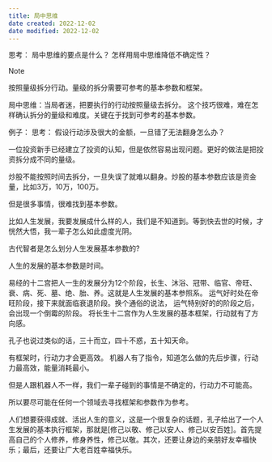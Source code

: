 ```yaml
---
title: 局中思维
date created: 2022-12-02
date modified: 2022-12-02
---
```


思考： 
局中思维的要点是什么？
怎样用局中思维降低不确定性？

> [!NOTE]
> 按照量级拆分行动。量级的拆分需要可参考的基本参数和框架。
>

局中思维：当局者迷，把要执行的行动按照量级去拆分。
这个技巧很难，难在怎样确认拆分的量级和难度。关键在于找到可参考的基本参数。

例子：
思考： 假设行动涉及很大的金额，一旦错了无法翻身怎么办？

一位投资新手已经建立了投资的认知，但是依然容易出现问题。更好的做法是把投资拆分成不同的量级。

炒股不能按照时间去拆分，一旦失误了就难以翻身。炒股的基本参数应该是资金量，比如3万，10万，100万。

但是很多事情，很难找到基本参数。

比如人生发展，我要发展成什么样的人，我们是不知道到。等到快去世的时候，才恍然大悟，我一辈子怎么如此虚度光阴。

古代智者是怎么划分人生发展基本参数的?

人生的发展的基本参数是时间。

易经的十二宫把人一生的发展分为12个阶段，长生、沐浴、冠带、临官、帝旺、衰、病、死、墓、绝、胎、养。这就是人生发展的基本参照系。
运气好时处在帝旺阶段，接下来就面临衰退阶段。换个通俗的说法， 运气特别好的的阶段之后，会出现一个倒霉的阶段。
将长生十二宫作为人生发展的基本框架，行动就有了方向感。

孔子也说过类似的话，三十而立，四十不惑，五十知天命。

有框架时，行动力才会更高效。 机器人有了指令，知道怎么做的先后步骤，行动力最高效，能量消耗最小。

但是人跟机器人不一样，我们一辈子碰到的事情是不确定的，行动力不可能高。

所以要尽可能在任何一个领域去寻找框架和参数作为参考。

人们想要获得成就、活出人生的意义，这是一个很复杂的话题，孔子给出了一个人生发展的基本执行框架，那就是[修己以敬、修己以安人、修己以安百姓]。首先提高自己的个人修养，修身养性，修己以敬。其次，还要让身边的亲朋好友幸福快乐；最后，还要让广大老百姓幸福快乐。